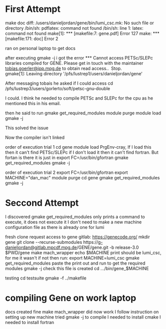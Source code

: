 # First Attempt

make doc 
diff: /users/danieljordan/gene/bin/lumi_csc.mk: No such file or directory
/bin/sh: pdflatex: command not found
/bin/sh: line 1: latex: command not found
make[1]: *** [makefile:7: gene.pdf] Error 127
make: *** [makefile:171: doc] Error 2

ran on personal laptop to get docs

after executing gmake -j i got the error
*** Cannot access PETSc/SLEPc libraries compiled for GENE. Please get in touch with the maintainer tobias.goerler@ipp.mpg.de to obtain read access..  Stop.  
gmake[1]: Leaving directory '/pfs/lustrep1/users/danieljordan/gene'

After messaging tobais he asked if I could access
cd /pfs/lustrep3/users/gorlerto/soft/petsc-gnu-double

I could. I think he needed to compile PETSc and SLEPc for the cpu as he mentioned this in his email.

then he said to run 
gmake get_required_modules
module purge
module load
gmake -j

This solved the issue

Now the compiler isn't linked

order of execution trial 1
cd gene
module load PrgEnv-cray, If I load this then it can't find PETSc/SLEPc
if I don't load it then it can't find fortran. But fortan is there it is just in 
export FC=/usr/bin/gfortran
gmake get_required_modules
gmake -j

order of execution trial 2
export FC=/usr/bin/gfortran
export MACHINE="dan_mac"
module purge
cd gene
gmake get_required_modules
gmake -j



# Seccond Attempt
I discovered gmake get_required_modules only prints a command to execute, it does not execute it
I don't need to make a new machine configuration file as there is already one for lumi

fresh clone
request access to gene gitlab: https://genecode.org/
mkdir gene
git clone --recurse-submodules https://g-danieljordan@gitlab.mpcdf.mpg.de/GENE/gene.git -b release-3.0 $PWD/gene
make mach_wrapper
echo $MACHINE
print should be lumi_csc, for me it wasn't
if not then run: 
export MACHINE=lumi_csc
gmake get_required_modules
paste the print out and run to get the required modules
gmake -j
check this file is created
cd .../bin/gene_$MACHINE

testing
cd testsuite
gmake -f ../makefile
# compiling Gene on work laptop

docs created fine
make mach_wrapper did now work
I follow instruction on setting up new machine
tried gmake -j to compile
	I needed to install cmake
	I needed to install fortran  
	